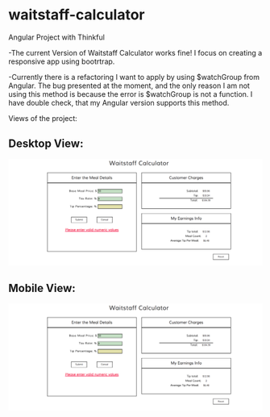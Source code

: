 # waitstaff-calculator
Angular Project with Thinkful

-The current Version of Waitstaff Calculator works fine! I focus on creating a responsive app using bootrtrap. 

-Currently there is a refactoring I want to apply by using $watchGroup from Angular. The bug presented at the moment, and the only reason I am not using this method is because the error is $watchGroup is not a function. I have double check, that my Angular version supports this method. 

Views of the project: 

<h2>Desktop View:</h2> 
<img src="images/desktop.png">

<h2>Mobile View: </h2>
<img src="images/desktop.png">